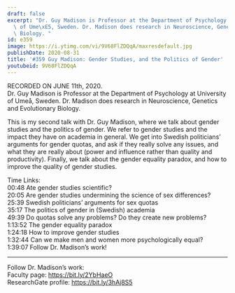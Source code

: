 ```yaml
---
draft: false
excerpt: "Dr. Guy Madison is Professor at the Department of Psychology at University\
  \ of Ume\xE5, Sweden. Dr. Madison does research in Neuroscience, Genetics and Evolutionary\
  \ Biology. "
id: e359
image: https://i.ytimg.com/vi/9V68FlZDQqA/maxresdefault.jpg
publishDate: 2020-08-31
title: '#359 Guy Madison: Gender Studies, and the Politics of Gender'
youtubeid: 9V68FlZDQqA
---
```

RECORDED ON JUNE 11th, 2020.  
Dr. Guy Madison is Professor at the Department of Psychology at University of Umeå, Sweden. Dr. Madison does research in Neuroscience, Genetics and Evolutionary Biology. 

This is my second talk with Dr. Guy Madison, where we talk about gender studies and the politics of gender. We refer to gender studies and the impact they have on academia in general. We get into Swedish politicians’ arguments for gender quotas, and ask if they really solve any issues, and what they are really about (power and influence rather than quality and productivity). Finally, we talk about the gender equality paradox, and how to improve the quality of gender studies.

Time Links:  
00:48  Ate gender studies scientific?  
20:05  Are gender studies undermining the science of sex differences?  
25:39  Swedish politicians’ arguments for sex quotas  
35:17  The politics of gender in (Swedish) academia  
49:39  Do quotas solve any problems? Do they create new problems?  
1:13:52  The gender equality paradox  
1:24:18  How to improve gender studies  
1:32:44  Can we make men and women more psychologically equal?  
1:39:07  Follow Dr. Madison’s work!

---

Follow Dr. Madison’s work:  
Faculty page: https://bit.ly/2YbHaeO  
ResearchGate profile: https://bit.ly/3hAj8S5
